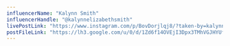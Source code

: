 ```yaml
---
influencerName: "Kalynn Smith"
influencerHandle: "@kalynnelizabethsmith"
livePostLink: "https://www.instagram.com/p/BovDorjlqj8/?taken-by=kalynnelizabethsmith"
postFileLink: "https://lh3.google.com/u/0/d/1Zd6f14OVEjI3Dpx3TMhVGJHYUfONjTEA"
---
```

